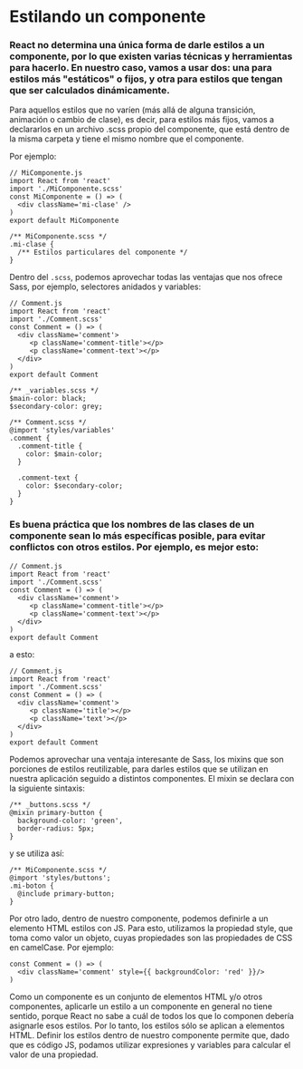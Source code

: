 # Estilando un componente

### React no determina una única forma de darle estilos a un componente, por lo que existen varias técnicas y herramientas para hacerlo. En nuestro caso, vamos a usar dos: una para estilos más "estáticos" o fijos, y otra para estilos que tengan que ser calculados dinámicamente.

Para aquellos estilos que no varíen (más allá de alguna transición, animación o cambio de clase), es decir, para estilos más fijos, vamos a declararlos en un archivo .scss propio del componente, que está dentro de la misma carpeta y tiene el mismo nombre que el componente.

Por ejemplo:

```
// MiComponente.js
import React from 'react'
import './MiComponente.scss'
const MiComponente = () => (
  <div className='mi-clase' />
)
export default MiComponente
```
```
/** MiComponente.scss */
.mi-clase {
  /** Estilos particulares del componente */
}
```

Dentro del ```.scss```, podemos aprovechar todas las ventajas que nos ofrece Sass, por ejemplo, selectores anidados y variables:

```
// Comment.js
import React from 'react'
import './Comment.scss'
const Comment = () => (
  <div className='comment'>
     <p className='comment-title'></p>
     <p className='comment-text'></p>
  </div>
)
export default Comment
```
```
/** _variables.scss */
$main-color: black;
$secondary-color: grey;
```
```
/** Comment.scss */
@import 'styles/variables'
.comment {
  .comment-title {
    color: $main-color;
  }
  
  .comment-text {
    color: $secondary-color;  
  }
}
```
### Es buena práctica que los nombres de las clases de un componente sean lo más específicas posible, para evitar conflictos con otros estilos. Por ejemplo, es mejor esto:

```
// Comment.js
import React from 'react'
import './Comment.scss'
const Comment = () => (
  <div className='comment'>
     <p className='comment-title'></p>
     <p className='comment-text'></p>
  </div>
)
export default Comment
```
a esto:
```
// Comment.js
import React from 'react'
import './Comment.scss'
const Comment = () => (
  <div className='comment'>
     <p className='title'></p>
     <p className='text'></p>
  </div>
)
export default Comment
```

Podemos aprovechar una ventaja interesante de Sass, los mixins que son porciones de estilos reutilizable, para darles estilos que se utilizan en nuestra aplicación seguido a distintos componentes. El mixin se declara con la siguiente sintaxis:

```
/** _buttons.scss */
@mixin primary-button {
  background-color: 'green',
  border-radius: 5px;
}
```

y se utiliza así:
```
/** MiComponente.scss */
@import 'styles/buttons';
.mi-boton {
  @include primary-button;
}
```
Por otro lado, dentro de nuestro componente, podemos definirle a un elemento HTML estilos con JS. Para esto, utilizamos la propiedad style, que toma como valor un objeto, cuyas propiedades son las propiedades de CSS en camelCase. Por ejemplo:
```
const Comment = () => (
  <div className='comment' style={{ backgroundColor: 'red' }}/>
)
```
Como un componente es un conjunto de elementos HTML y/o otros componentes, aplicarle un estilo a un componente en general no tiene sentido, porque React no sabe a cuál de todos los que lo componen debería asignarle esos estilos. Por lo tanto, los estilos sólo se aplican a elementos HTML. Definir los estilos dentro de nuestro componente permite que, dado que es código JS, podamos utilizar expresiones y variables para calcular el valor de una propiedad.